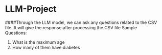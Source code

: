 # LLM-Project
####Through the LLM model, we can ask any questions related to the CSV file. It will give the response after processing the CSV file
Sample Questions:
   1. What is the maximum age
   2. How many of them have diabetes

